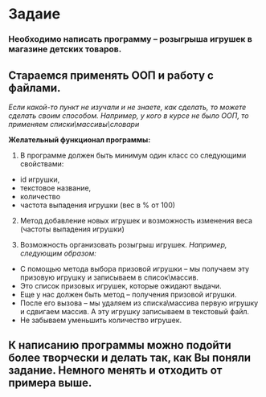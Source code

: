 # Задаие

### Необходимо написать программу – розыгрыша игрушек в магазине детских товаров.
## Стараемся применять ООП и работу с файлами.
*Если какой-то пункт не изучали и не знаете, как сделать, то можете сделать своим способом. Например, у кого в курсе не было ООП, то применяем списки\массивы\словари*

**Желательный функционал программы:**

1. В программе должен быть минимум один класс со следующими свойствами:
- id игрушки,
- текстовое название,
- количество
- частота выпадения игрушки (вес в % от 100)

2. Метод добавление новых игрушек и возможность изменения веса (частоты выпадения игрушки)

3. Возможность организовать розыгрыш игрушек.
*Например, следующим образом:*
- С помощью метода выбора призовой игрушки – мы получаем эту призовую игрушку и записываем в список\массив.
- Это список призовых игрушек, которые ожидают выдачи.
- Еще у нас должен быть метод – получения призовой игрушки.
- После его вызова – мы удаляем из списка\массива первую игрушку и сдвигаем массив. А эту игрушку записываем в текстовый файл.
- Не забываем уменьшить количество игрушек.

## К написанию программы можно подойти более творчески и делать так, как Вы поняли задание. Немного менять и отходить от примера выше.
 


